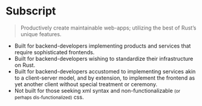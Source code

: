 # Subscript
> Productively create maintainable web-apps; utilizing the best of Rust’s unique features.

* Built for backend-developers implementing products and services that require sophisticated frontends.
* Built for backend-developers wishing to standardize their infrastructure on Rust.
* Built for backend-developers accustomed to implementing services akin to a client-server model, and by extension, to implement the frontend as yet another client without special treatment or ceremony.
* Not built for those seeking xml syntax and non-functionalizable <small>(or perhaps dis-functionalized)</small> css.
